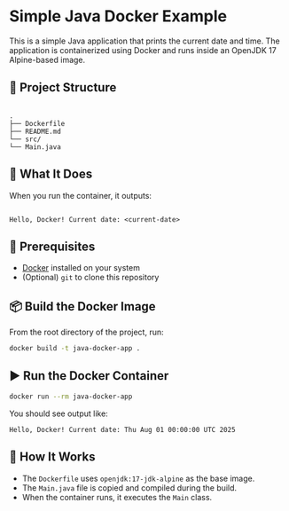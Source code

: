 # Simple Java Docker Example

This is a simple Java application that prints the current date and time. The application is containerized using Docker and runs inside an OpenJDK 17 Alpine-based image.

## 🧾 Project Structure

```

.
├── Dockerfile
├── README.md
└── src/
└── Main.java

```

## 🚀 What It Does

When you run the container, it outputs:

```

Hello, Docker! Current date: <current-date>

````

## 🐳 Prerequisites

- [Docker](https://www.docker.com/get-started) installed on your system
- (Optional) `git` to clone this repository

## 📦 Build the Docker Image

From the root directory of the project, run:

```bash
docker build -t java-docker-app .
````

## ▶️ Run the Docker Container

```bash
docker run --rm java-docker-app
```

You should see output like:

```
Hello, Docker! Current date: Thu Aug 01 00:00:00 UTC 2025
```

## 🧠 How It Works

* The `Dockerfile` uses `openjdk:17-jdk-alpine` as the base image.
* The `Main.java` file is copied and compiled during the build.
* When the container runs, it executes the `Main` class.


